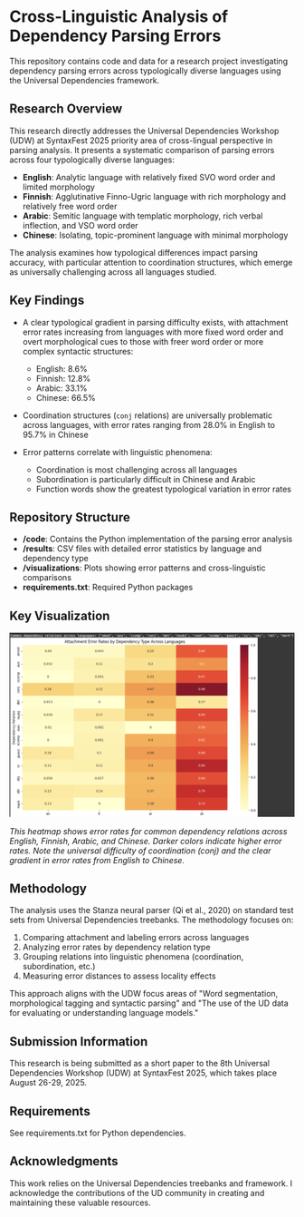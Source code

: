 # Cross-Linguistic Analysis of Dependency Parsing Errors

This repository contains code and data for a research project investigating dependency parsing errors across typologically diverse languages using the Universal Dependencies framework.

## Research Overview

This research directly addresses the Universal Dependencies Workshop (UDW) at SyntaxFest 2025 priority area of cross-lingual perspective in parsing analysis. It presents a systematic comparison of parsing errors across four typologically diverse languages:

- **English**: Analytic language with relatively fixed SVO word order and limited morphology
- **Finnish**: Agglutinative Finno-Ugric language with rich morphology and relatively free word order
- **Arabic**: Semitic language with templatic morphology, rich verbal inflection, and VSO word order
- **Chinese**: Isolating, topic-prominent language with minimal morphology

The analysis examines how typological differences impact parsing accuracy, with particular attention to coordination structures, which emerge as universally challenging across all languages studied.

## Key Findings

- A clear typological gradient in parsing difficulty exists, with attachment error rates increasing from languages with more fixed word order and overt morphological cues to those with freer word order or more complex syntactic structures:
  - English: 8.6%
  - Finnish: 12.8% 
  - Arabic: 33.1%
  - Chinese: 66.5%

- Coordination structures (`conj` relations) are universally problematic across languages, with error rates ranging from 28.0% in English to 95.7% in Chinese

- Error patterns correlate with linguistic phenomena:
  - Coordination is most challenging across all languages
  - Subordination is particularly difficult in Chinese and Arabic
  - Function words show the greatest typological variation in error rates

## Repository Structure

- **/code**: Contains the Python implementation of the parsing error analysis
- **/results**: CSV files with detailed error statistics by language and dependency type
- **/visualizations**: Plots showing error patterns and cross-linguistic comparisons
- **requirements.txt**: Required Python packages

## Key Visualization 

<img src="visualizations/heatmap.png" alt="Attachment Error Rates by Dependency Type Across Languages" width="600"/>

*This heatmap shows error rates for common dependency relations across English, Finnish, Arabic, and Chinese. Darker colors indicate higher error rates. Note the universal difficulty of coordination (conj) and the clear gradient in error rates from English to Chinese.*

## Methodology

The analysis uses the Stanza neural parser (Qi et al., 2020) on standard test sets from Universal Dependencies treebanks. The methodology focuses on:

1. Comparing attachment and labeling errors across languages
2. Analyzing error rates by dependency relation type
3. Grouping relations into linguistic phenomena (coordination, subordination, etc.)
4. Measuring error distances to assess locality effects

This approach aligns with the UDW focus areas of "Word segmentation, morphological tagging and syntactic parsing" and "The use of the UD data for evaluating or understanding language models."

## Submission Information

This research is being submitted as a short paper to the 8th Universal Dependencies Workshop (UDW) at SyntaxFest 2025, which takes place August 26-29, 2025.

## Requirements

See requirements.txt for Python dependencies.

## Acknowledgments

This work relies on the Universal Dependencies treebanks and framework. I acknowledge the contributions of the UD community in creating and maintaining these valuable resources.
